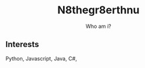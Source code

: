 <a name="readme-top"></a>

<h1 align="center">N8thegr8erthnu</h1>
  <p align="center">
    Who am i?
  </p>
</div>

<!-- Laungages I know -->
## Interests
Python,
Javascript,
Java,
C#,

